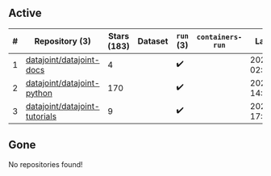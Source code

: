 ## Active
| # | Repository (3) | Stars (183) | Dataset | `run` (3) | `containers-run` | Last Modified |
| --- | --- | --- | --- | --- | --- | --- |
| 1 | [datajoint/datajoint-docs](https://github.com/datajoint/datajoint-docs) | 4 |  | :heavy_check_mark: |  | 2024-09-22 02:50:31+00:00 |
| 2 | [datajoint/datajoint-python](https://github.com/datajoint/datajoint-python) | 170 |  | :heavy_check_mark: |  | 2024-10-11 14:51:29+00:00 |
| 3 | [datajoint/datajoint-tutorials](https://github.com/datajoint/datajoint-tutorials) | 9 |  | :heavy_check_mark: |  | 2024-09-27 17:20:16+00:00 |

## Gone
No repositories found!
